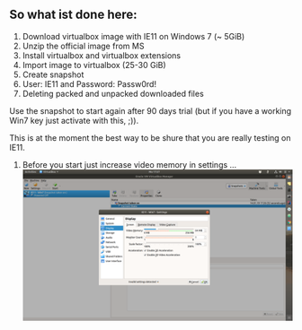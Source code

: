 So what ist done here:
- 
1. Download virtualbox image with IE11 on Windows 7 (~ 5GiB)
2. Unzip the official image from MS
3. Install virtualbox and virtualbox extensions
4. Import image to virtualbox (25-30 GiB)
5. Create snapshot
6. User: IE11 and Password: Passw0rd!
7. Deleting packed and unpacked downloaded files

Use the snapshot to start again after 90 days trial (but if you have a working Win7 key just activate with this, ;)).

This is at the moment the best way to be shure that you are really testing on IE11.
1. Before you start just increase video memory in settings ...  
![Increase Video Memory](images/1.png?raw=true "Increase video memory")  